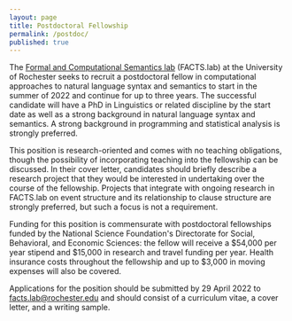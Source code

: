 ```yaml
---
layout: page
title: Postdoctoral Fellowship
permalink: /postdoc/
published: true
---
```


The [Formal and Computational Semantics lab](http://factslab.io/) (FACTS.lab) at the University of Rochester seeks to recruit a postdoctoral fellow in computational approaches to natural language syntax and semantics to start in the summer of 2022 and continue for up to three years. The successful candidate will have a PhD in Linguistics or related discipline by the start date as well as a strong background in natural language syntax and semantics. A strong background in programming and statistical analysis is strongly preferred. 

This position is research-oriented and comes with no teaching obligations, though the possibility of incorporating teaching into the fellowship can be discussed. In their cover letter, candidates should briefly describe a research project that they would be interested in undertaking over the course of the fellowship. Projects that integrate with ongoing research in FACTS.lab on event structure and its relationship to clause structure are strongly preferred, but such a focus is not a requirement. 

Funding for this position is commensurate with postdoctoral fellowships funded by the National Science Foundation's Directorate for Social, Behavioral, and Economic Sciences: the fellow will receive a $54,000 per year stipend and $15,000 in research and travel funding per year. Health insurance costs throughout the fellowship and up to $3,000 in moving expenses will also be covered.

Applications for the position should be submitted by 29 April 2022 to facts.lab@rochester.edu and should consist of a curriculum vitae, a cover letter, and a writing sample. 
